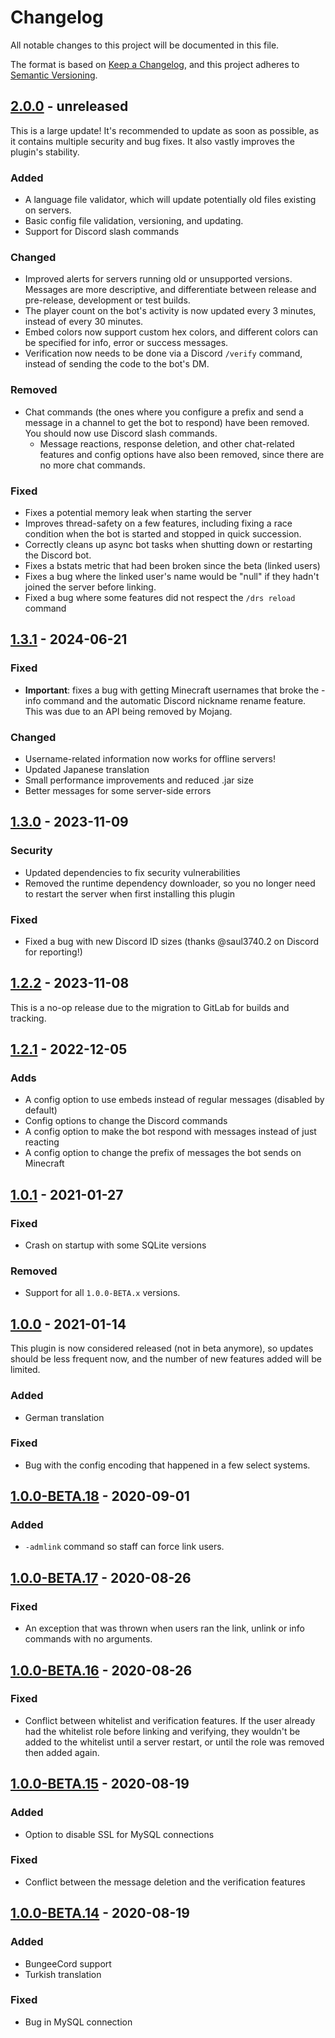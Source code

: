 # Changelog

All notable changes to this project will be documented in this file.

The format is based on [Keep a Changelog](https://keepachangelog.com/en/1.1.0/),
and this project adheres to [Semantic Versioning](https://semver.org/spec/v2.0.0.html).

## [2.0.0](https://gitlab.com/nichogx/DiscordRoleSync/-/releases/1.4.0) - unreleased

This is a large update! It's recommended to update as soon as possible, as it contains multiple security and bug fixes.
It also vastly improves the plugin's stability.

### Added
- A language file validator, which will update potentially old files existing on servers.
- Basic config file validation, versioning, and updating.
- Support for Discord slash commands

### Changed
- Improved alerts for servers running old or unsupported versions. Messages are more descriptive, and differentiate between release and pre-release, development or test builds.
- The player count on the bot's activity is now updated every 3 minutes, instead of every 30 minutes.
- Embed colors now support custom hex colors, and different colors can be specified for info, error or success messages.
- Verification now needs to be done via a Discord `/verify` command, instead of sending the code to the bot's DM.

### Removed
- Chat commands (the ones where you configure a prefix and send a message in a channel to get the bot to respond) have been removed. You should now use Discord slash commands.
  - Message reactions, response deletion, and other chat-related features and config options have also been removed, since there are no more chat commands.

### Fixed
- Fixes a potential memory leak when starting the server
- Improves thread-safety on a few features, including fixing a race condition when the bot is started and stopped in quick succession.
- Correctly cleans up async bot tasks when shutting down or restarting the Discord bot.
- Fixes a bstats metric that had been broken since the beta (linked users)
- Fixes a bug where the linked user's name would be "null" if they hadn't joined the server before linking.
- Fixed a bug where some features did not respect the `/drs reload` command

## [1.3.1](https://gitlab.com/nichogx/DiscordRoleSync/-/releases/1.3.1) - 2024-06-21

### Fixed
- **Important**: fixes a bug with getting Minecraft usernames that broke the -info command and the automatic Discord nickname rename feature. This was due to an API being removed by Mojang.

### Changed
- Username-related information now works for offline servers!
- Updated Japanese translation
- Small performance improvements and reduced .jar size
- Better messages for some server-side errors

## [1.3.0](https://gitlab.com/nichogx/DiscordRoleSync/-/releases/1.3.0) - 2023-11-09

### Security
- Updated dependencies to fix security vulnerabilities
- Removed the runtime dependency downloader, so you no longer need to restart the server when first installing this plugin

### Fixed
- Fixed a bug with new Discord ID sizes (thanks @saul3740.2 on Discord for reporting!)

## [1.2.2](https://gitlab.com/nichogx/DiscordRoleSync/-/releases/1.2.2) - 2023-11-08

This is a no-op release due to the migration to GitLab for builds and tracking.

## [1.2.1](https://github.com/nichogx/DiscordRoleSync/releases/tag/1.2.1) - 2022-12-05

### Adds

- A config option to use embeds instead of regular messages (disabled by default)
- Config options to change the Discord commands
- A config option to make the bot respond with messages instead of just reacting
- A config option to change the prefix of messages the bot sends on Minecraft

## [1.0.1](https://github.com/nichogx/DiscordRoleSync/releases/tag/1.0.1) - 2021-01-27

### Fixed

- Crash on startup with some SQLite versions

### Removed

- Support for all `1.0.0-BETA.x` versions. 

## [1.0.0](https://github.com/nichogx/DiscordRoleSync/releases/tag/1.0.0) - 2021-01-14

This plugin is now considered released (not in beta anymore), so updates should be less frequent now, and the number of new features added will be limited.

### Added

- German translation

### Fixed

- Bug with the config encoding that happened in a few select systems.

## [1.0.0-BETA.18](https://github.com/nichogx/DiscordRoleSync/releases/tag/1.0.0-BETA.18) - 2020-09-01

### Added

- `-admlink` command so staff can force link users.

## [1.0.0-BETA.17](https://github.com/nichogx/DiscordRoleSync/releases/tag/1.0.0-BETA.17) - 2020-08-26

### Fixed

- An exception that was thrown when users ran the link, unlink or info commands with no arguments.

## [1.0.0-BETA.16](https://github.com/nichogx/DiscordRoleSync/releases/tag/1.0.0-BETA.16) - 2020-08-26

### Fixed

- Conflict between whitelist and verification features. If the user already had the whitelist role before linking and verifying, they wouldn't be added to the whitelist until a server restart, or until the role was removed then added again.

## [1.0.0-BETA.15](https://github.com/nichogx/DiscordRoleSync/releases/tag/1.0.0-BETA.15) - 2020-08-19

### Added

- Option to disable SSL for MySQL connections

### Fixed

- Conflict between the message deletion and the verification features

## [1.0.0-BETA.14](https://github.com/nichogx/DiscordRoleSync/releases/tag/1.0.0-BETA.14) - 2020-08-19

### Added

- BungeeCord support
- Turkish translation

### Fixed

- Bug in MySQL connection
